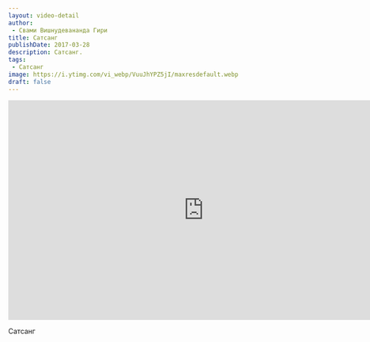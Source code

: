 ```yaml
---
layout: video-detail
author:
 - Свами Вишнудевананда Гири
title: Сатсанг
publishDate: 2017-03-28
description: Сатсанг. 
tags: 
 - Сатсанг
image: https://i.ytimg.com/vi_webp/VuuJhYPZ5jI/maxresdefault.webp
draft: false
---
```


<iframe width="790" height="444" src="https://www.youtube.com/embed/VuuJhYPZ5jI" frameborder="0" allowfullscreen=""></iframe> 

  Сатсанг

  

 